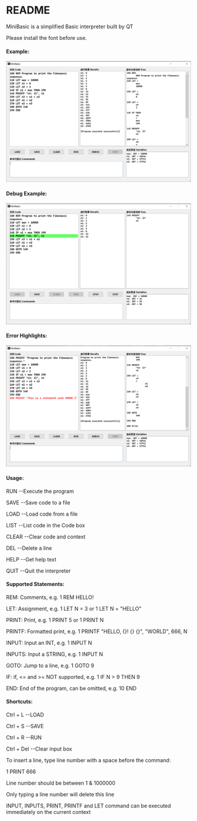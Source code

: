 # README

MiniBasic is a simplified Basic interpreter built by QT

Please install the font before use.

#### Example:

![](https://raw.githubusercontent.com/Naplesoul/MiniBasic/main/example.png)



#### Debug Example:

![](https://raw.githubusercontent.com/Naplesoul/MiniBasic/main/debugExample.png)



#### Error Highlights:

![](https://raw.githubusercontent.com/Naplesoul/MiniBasic/main/errorExample.png)



#### Usage:

RUN --Execute the program

SAVE --Save code to a file

LOAD --Load code from a file

LIST --List code in the Code box

CLEAR --Clear code and context

DEL --Delete a line

HELP --Get help text

QUIT --Quit the interpreter





#### Supported Statements:

REM: Comments, e.g. 1 REM HELLO!

LET: Assignment, e.g. 1 LET N = 3  or  1 LET N = "HELLO"

PRINT: Print, e.g. 1 PRINT 5  or  1 PRINT N

PRINTF: Formatted print, e.g. 1 PRINTF "HELLO, {}! {} {}", "WORLD", 666, N

INPUT: Input an INT, e.g. 1 INPUT N

INPUTS: Input a STRING, e.g. 1 INPUT N

GOTO: Jump to a line, e.g. 1 GOTO 9

IF: if, <= and >= NOT supported, e.g. 1 IF N > 9 THEN 9

END: End of the program, can be omitted, e.g. 10 END





#### Shortcuts:

Ctrl + L --LOAD

Ctrl + S --SAVE

Ctrl + R --RUN

Ctrl + Del --Clear input box



To insert a line, type line number with a space before the command:

1 PRINT 666

Line number should be between 1 & 1000000

Only typing a line number will delete this line



INPUT, INPUTS, PRINT, PRINTF and LET command can be executed immediately on the current context